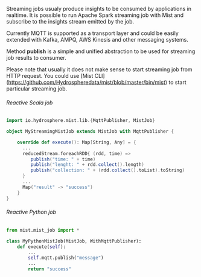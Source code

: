 Streaming jobs usualy produce insights to be consumed by applications in realtime. 
It is possible to run Apache Spark streaming job with Mist and subscribe to the insights stream emitted by the job.

Currently MQTT is supported as a transport layer and could be easily extended with Kafka, AMPQ, AWS Kinesis and other messaging systems. 

Method **publish** is a simple and unified abstraction to be used for streaming job results to consumer.

Please note that usually it does not make sense to start streaming job from HTTP request. You could use [Mist CLI] (https://github.com/Hydrospheredata/mist/blob/master/bin/mist) to start particular streaming job. 

###### Reactive Scala job

```scala
import io.hydrosphere.mist.lib.{MqttPublisher, MistJob}

object MyStreamingMistJob extends MistJob with MqttPublisher {

    override def execute(): Map[String, Any] = {
      ...
      reducedStream.foreachRDD{ (rdd, time) =>
         publish("time: " + time)
         publish("lenght: " + rdd.collect().length)
         publish("collection: " + (rdd.collect().toList).toString)
      }
      ...
      Map("result" -> "success")
    }
}
```

###### Reactive Python job 

```python
from mist.mist_job import *

class MyPythonMistJob(MistJob, WithMqttPublisher):
    def execute(self):
    	...
        self.mqtt.publish("message")
        ...
        return "success"
```
